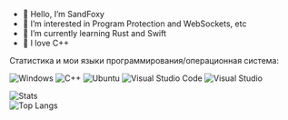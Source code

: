 - 👋 Hello, I’m SandFoxy
- 👀 I’m interested in Program Protection and WebSockets, etc
- 🌱 I’m currently learning Rust and Swift
- 💞️ I love C++

Статистика и мои языки программирования/операционная система:

![Windows](https://img.shields.io/badge/Windows-0078D6?style=for-the-badge&logo=windows&logoColor=white)
![C++](https://img.shields.io/badge/c++-%2300599C.svg?style=for-the-badge&logo=c%2B%2B&logoColor=white)
![Ubuntu](https://img.shields.io/badge/Ubuntu-E95420?style=for-the-badge&logo=ubuntu&logoColor=white)
![Visual Studio Code](https://img.shields.io/badge/Visual%20Studio%20Code-0078d7.svg?style=for-the-badge&logo=visual-studio-code&logoColor=white)
![Visual Studio](https://img.shields.io/badge/Visual%20Studio-5C2D91.svg?style=for-the-badge&logo=visual-studio&logoColor=white)

![Stats](https://github-readme-stats.vercel.app/api?username=sandfoxy&count_private=true&hide_title=true&theme=github_dark&locale=ru&&hide_border=true)<br>
![Top Langs](https://github-readme-stats.vercel.app/api/top-langs/?username=sandfoxy&hide_title=true&theme=github_dark&hide_border=true&layout=compact)

